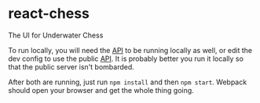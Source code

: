 # react-chess
The UI for Underwater Chess

To run locally, you will need the [API](https://github.com/ncksllvn/chess-api) to be running locally as well, or edit the dev config
to use the public [API](http://api.underwaterchess.com). It is probably better you run it locally so that the public server 
isn't bombarded. 

After both are running, just run `npm install` and then `npm start`. Webpack should open your browser and get the whole thing going.
